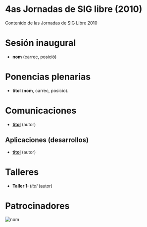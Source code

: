 # 4as Jornadas de SIG libre (2010)

Contenido de las Jornadas de SIG Libre 2010

Sesión inaugural
==================

* **nom** (carrec, posició)

Ponencias plenarias
====================

* **titol** (**nom**, carrec, posicio).

Comunicaciones
=================

* **[titol](http://)** (autor)

Aplicaciones (desarrollos)
---------------------------

* **[titol](http://)** (autor)

Talleres
========

* **Taller 1:** *titol* (autor)

Patrocinadores
==============

![nom](img/fitxer.jpg)
